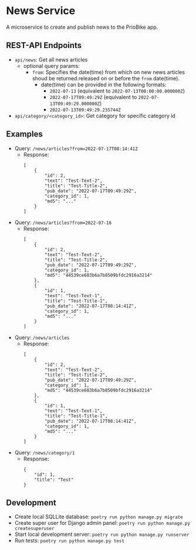 # News Service
A microservice to create and publish news to the PrioBike app.

## REST-API Endpoints
- ```api/news```: Get all news articles
    - optional query params:
        - ```from```: Specifies the date(time) from which on new news articles shoud be returned.released on or before the ```from``` date(time).
            - date(time) can be provided in the following formats:
                - ```2022-07-13``` (equivalent to ```2022-07-13T00:00:00.000000Z```)
                - ```2022-07-17T09:49:29Z``` (equivalent to ```2022-07-13T09:49:29.000000Z```)
                - ```2022-07-13T09:49:29.235744Z```
- ```api/category/<category_id>```: Get category for specific category id

## Examples
- Query: ```/news/articles?from=2022-07-17T08:14:41Z```
    - Response:
        ```
        [
            {
                "id": 2,
                "text": "Test-Text-2",
                "title": "Test-Title-2",
                "pub_date": "2022-07-17T09:49:29Z",
                "category_id": 1,
                "md5": "..."
            }
        ]
        ```
- Query: ```/news/articles?from=2022-07-16```
    - Response:
        ```
        [
            {
                "id": 2,
                "text": "Test-Text-2",
                "title": "Test-Title-2",
                "pub_date": "2022-07-17T09:49:29Z",
                "category_id": 1,
                "md5": "44539ce683b6a7b8509bfdc2916a3214"
            },
            {
                "id": 1,
                "text": "Test-Text-1",
                "title": "Test-Title-1",
                "pub_date": "2022-07-17T08:14:41Z",
                "category_id": 1,
                "md5": "..."
            }
        ]
        ```
- Query: ```/news/articles```
    - Response:
        ```
        [
            {
                "id": 2,
                "text": "Test-Text-2",
                "title": "Test-Title-2",
                "pub_date": "2022-07-17T09:49:29Z",
                "category_id": 1,
                "md5": "44539ce683b6a7b8509bfdc2916a3214"
            },
            {
                "id": 1,
                "text": "Test-Text-1",
                "title": "Test-Title-1",
                "pub_date": "2022-07-17T08:14:41Z",
                "category_id": 1,
                "md5": "..."
            }
        ]
        ```
- Query: ```/news/category/1```
    - Response:
        ```
        {
            "id": 1,
            "title": "Test"
        }
        ```

## Development
- Create local SQLLite database:  ```poetry run python manage.py migrate```
- Create super user for Django admin panel: ```poetry run python manage.py createsuperuser```
- Start local development server: ```poetry run python manage.py runserver```
- Run tests: ```poetry run python manage.py test```